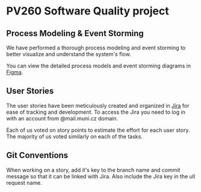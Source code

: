 # PV260 Software Quality project


## Process Modeling & Event Storming
We have performed a thorough process modeling and event storming to better visualize and understand the system's flow.

You can view the detailed process models and event storming diagrams in [Figma](https://www.figma.com/design/2nc9rLTN6H6vEw8kRaJcw4/Event-Storming-(Community)?node-id=48-13171&t=HooV3KFXS7eQsvSa-1).

## User Stories
The user stories have been meticulously created and organized in [Jira](https://pv260.atlassian.net/jira/software/projects/IN/boards/1) for ease of tracking and development. To access the Jira you need to log in with an account from @mail.muni.cz domain.

Each of us voted on story points to estimate the effort for each user story. The majority of us voted similarly on each of the tasks.

## Git Conventions
When working on a story, add it's key to the branch name and commit message so that it can be linked with Jira. Also include the Jira key in the ull request name.
